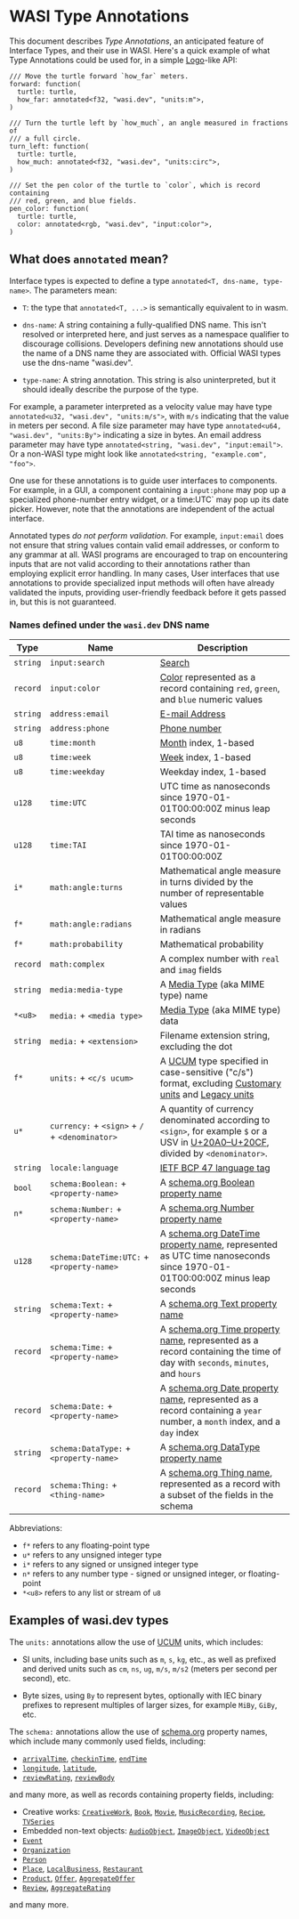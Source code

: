 # WASI Type Annotations

This document describes *Type Annotations*, an anticipated feature of
Interface Types, and their use in WASI. Here's a quick example of what
Type Annotations could be used for, in a simple [Logo]-like API:

```
/// Move the turtle forward `how_far` meters.
forward: function(
  turtle: turtle,
  how_far: annotated<f32, "wasi.dev", "units:m">,
)

/// Turn the turtle left by `how_much`, an angle measured in fractions of
/// a full circle.
turn_left: function(
  turtle: turtle,
  how_much: annotated<f32, "wasi.dev", "units:circ">,
)

/// Set the pen color of the turtle to `color`, which is record containing
/// red, green, and blue fields.
pen_color: function(
  turtle: turtle,
  color: annotated<rgb, "wasi.dev", "input:color">,
)
```

## What does `annotated` mean?

Interface types is expected to define a type `annotated<T, dns-name, type-name>`.
The parameters mean:

 - `T`: the type that `annotated<T, ...>` is semantically equivalent to in wasm.

 - `dns-name`: A string containing a fully-qualified DNS name. This isn't
    resolved or interpreted here, and just serves as a namespace qualifier to
    discourage collisions. Developers defining new annotations should use the
    name of a DNS name they are associated with. Official WASI types use the
    dns-name "wasi.dev".

 - `type-name`: A string annotation. This string is also uninterpreted, but it
   should ideally describe the purpose of the type.

For example, a parameter interpreted as a velocity value may have type
`annotated<u32, "wasi.dev", "units:m/s">`, with `m/s` indicating that the
value in meters per second. A file size parameter may have type
`annotated<u64, "wasi.dev", "units:By">` indicating a size in bytes. An
email address parameter may have type
`annotated<string, "wasi.dev", "input:email">`. Or a non-WASI type might look
like `annotated<string, "example.com", "foo">`.

One use for these annotations is to guide user interfaces to components.
For example, in a GUI, a component containing a `input:phone` may pop up a
specialized phone-number entry widget, or a time:UTC` may pop up its date
picker. However, note that the annotations are independent of the actual
interface.

Annotated types *do not perform validation*. For example, `input:email`
does not ensure that string values contain valid email addresses, or conform
to any grammar at all. WASI programs are encouraged to trap on encountering
inputs that are not valid according to their annotations rather than
employing explicit error handling. In many cases, User interfaces that use
annotations to provide specialized input methods will often have already
validated the inputs, providing user-friendly feedback before it gets passed
in, but this is not guaranteed.

### Names defined under the `wasi.dev` DNS name

| Type     | Name                 | Description                |
| -------- | -------------------- | -------------------------- |
| `string` | `input:search`       | [Search]                   |
| `record` | `input:color`        | [Color] represented as a record containing `red`, `green`, and `blue` numeric values |
| `string` | `address:email`      | [E-mail Address]           |
| `string` | `address:phone`      | [Phone number]             |
| `u8`     | `time:month`         | [Month] index, 1-based     |
| `u8`     | `time:week`          | [Week] index, 1-based      |
| `u8`     | `time:weekday`       | Weekday index, 1-based     |
| `u128`   | `time:UTC` | UTC time as nanoseconds since 1970-01-01T00:00:00Z minus leap seconds |
| `u128`   | `time:TAI` | TAI time as nanoseconds since 1970-01-01T00:00:00Z |
| `i*`     | `math:angle:turns` | Mathematical angle measure in turns divided by the number of representable values |
| `f*`     | `math:angle:radians` | Mathematical angle measure in radians |
| `f*`     | `math:probability`   | Mathematical probability   |
| `record` | `math:complex` | A complex number with `real` and `imag` fields |
| `string` | `media:media-type`   | A [Media Type] (aka MIME type) name |
| `*<u8>`  | `media:` + `<media type>` | [Media Type] (aka MIME type) data |
| `string` | `media:` + `<extension>` | Filename extension string, excluding the dot |
| `f*`     | `units:` + `<c/s ucum>` | A [UCUM] type specified in case-sensitive ("c/s") format, excluding [Customary units] and [Legacy units] |
| `u*`     | `currency:` + `<sign>` + `/` + `<denominator>` | A quantity of currency denominated according to `<sign>`, for example `$` or a USV in [U+20A0–U+20CF], divided by `<denominator>`.
| `string` | `locale:language` | [IETF BCP 47 language tag]   |
| `bool`   | `schema:Boolean:` + `<property-name>` | A [schema.org Boolean property name] |
| `n*`     | `schema:Number:` + `<property-name>` | A [schema.org Number property name] |
| `u128`   | `schema:DateTime:UTC:` + `<property-name>` | A [schema.org DateTime property name], represented as UTC time nanoseconds since 1970-01-01T00:00:00Z minus leap seconds |
| `string` | `schema:Text:` + `<property-name>` | A [schema.org Text property name] |
| `record` | `schema:Time:` + `<property-name>` | A [schema.org Time property name], represented as a record containing the time of day with `seconds`, `minutes`, and `hours` |
| `record` | `schema:Date:` + `<property-name>` | A [schema.org Date property name], represented as a record containing a `year` number, a `month` index, and a `day` index |
| `string` | `schema:DataType:` + `<property-name>` | A [schema.org DataType property name] |
| `record` | `schema:Thing:` + `<thing-name>` | A [schema.org Thing name], represented as a record with a subset of the fields in the schema |

Abbreviations:
 - `f*` refers to any floating-point type
 - `u*` refers to any unsigned integer type
 - `i*` refers to any signed or unsigned integer type
 - `n*` refers to any number type - signed or unsigned integer, or floating-point
 - `*<u8>` refers to any list or stream of `u8`

## Examples of wasi.dev types

The `units:` annotations allow the use of [UCUM] units, which includes:
 - SI units, including base units such as `m`, `s`, `kg`, etc., as well as
   prefixed and derived units such as `cm`, `ns`, `ug`, `m/s`, `m/s2`
   (meters per second per second), etc.

 - Byte sizes, using `By` to represent bytes, optionally with IEC binary
   prefixes to represent multiples of larger sizes, for example `MiBy`, `GiBy`,
   etc.

The `schema:` annotations allow the use of [schema.org] property names, which
include many commonly used fields, including:

 - [`arrivalTime`], [`checkinTime`], [`endTime`]
 - [`longitude`], [`latitude`],
 - [`reviewRating`], [`reviewBody`]

and many more, as well as records containing property fields, including:

 - Creative works: [`CreativeWork`], [`Book`], [`Movie`], [`MusicRecording`], [`Recipe`], [`TVSeries`]
 - Embedded non-text objects: [`AudioObject`], [`ImageObject`], [`VideoObject`]
 - [`Event`]
 - [`Organization`]
 - [`Person`]
 - [`Place`], [`LocalBusiness`], [`Restaurant`]
 - [`Product`], [`Offer`], [`AggregateOffer`]
 - [`Review`], [`AggregateRating`]

and many more.

[E-mail Address]: https://developer.mozilla.org/en-US/docs/Learn/Forms/HTML5_input_types#e-mail_address_field
[Search]: https://developer.mozilla.org/en-US/docs/Learn/Forms/HTML5_input_types#search_field
[Phone number]: https://developer.mozilla.org/en-US/docs/Learn/Forms/HTML5_input_types#phone_number_field
[Month]: https://developer.mozilla.org/en-US/docs/Learn/Forms/HTML5_input_types#month
[Time]: https://developer.mozilla.org/en-US/docs/Learn/Forms/HTML5_input_types#time
[Week]: https://developer.mozilla.org/en-US/docs/Learn/Forms/HTML5_input_types#week
[Color]: https://developer.mozilla.org/en-US/docs/Learn/Forms/HTML5_input_types#color_picker_control
[Media Type]: https://www.iana.org/assignments/media-types/media-types.xhtml
[UCUM]: https://ucum.org/ucum.html
[U+20A0–U+20CF]: https://www.unicode.org/charts/PDF/U20A0.pdf
[IETF BCP 47 language tag]: https://www.rfc-editor.org/info/bcp47
[Logo]: https://en.wikipedia.org/wiki/Logo_(programming_language)
[schema.org Boolean property name]: https://schema.org/Boolean
[schema.org Number property name]: https://schema.org/Number
[schema.org DateTime property name]: https://schema.org/DateTime
[schema.org Text property name]: https://schema.org/Text
[schema.org Time property name]: https://schema.org/Time
[schema.org Date property name]: https://schema.org/Date
[schema.org DataType property name]: https://schema.org/DataType
[schema.org Thing name]: https://schema.org/Thing
[Customary units]: https://ucum.org/ucum.html#section-Customary-Unit-Atoms
[Legacy units]: https://ucum.org/ucum.html#section-Other-Legacy-Units
[schema.org]: https://schema.org
[`arrivalTime`]: https://schema.org/arrivalTime
[`checkinTime`]: https://schema.org/checkinTime
[`endTime`]: https://schema.org/endTime
[`longitude`]: https://schema.org/longitude
[`latitude`]: https://schema.org/latitude
[`CreativeWork`]: https://schema.org/CreativeWork
[`Book`]: https://schema.org/Book
[`Movie`]: https://schema.org/Movie
[`MusicRecording`]: https://schema.org/MusicRecording
[`Recipe`]: https://schema.org/Recipe
[`TVSeries`]: https://schema.org/TVSeries
[`AudioObject`]: https://schema.org/AudioObject
[`ImageObject`]: https://schema.org/ImageObject
[`VideoObject`]: https://schema.org/VideoObject
[`Event`]: https://schema.org/Event
[`Organization`]: https://schema.org/Organization
[`Person`]: https://schema.org/Person
[`Place`]: https://schema.org/Place
[`LocalBusiness`]: https://schema.org/LocalBusiness
[`Restaurant`]: https://schema.org/Restaurant
[`Product`]: https://schema.org/Product
[`Offer`]: https://schema.org/Offer
[`AggregateOffer`]: https://schema.org/AggregateOffer
[`Review`]: https://schema.org/Review
[`AggregateRating`]: https://schema.org/AggregateRating
[`reviewRating`]: https://schema.org/reviewRating
[`reviewBody`]: https://schema.org/reviewBody
